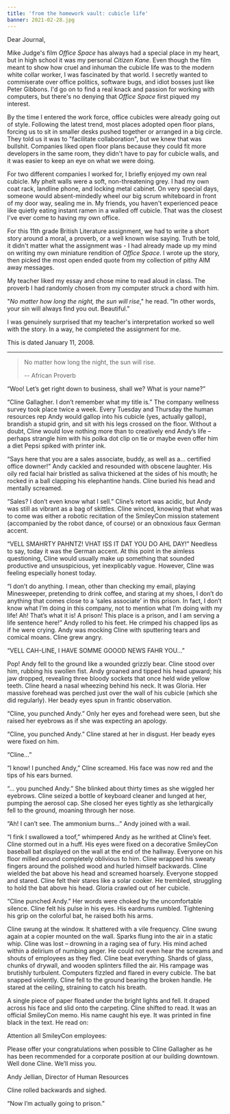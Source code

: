 ```yaml
---
title: 'from the homework vault: cubicle life'
banner: 2021-02-28.jpg
---
```


Dear Journal,

Mike Judge's film _Office Space_ has always had a special place in my
heart, but in high school it was my personal _Citizen Kane_.  Even
though the film meant to show how cruel and inhuman the cubicle life
was to the modern white collar worker, I was fascinated by that world.
I secretly wanted to commiserate over office politics, software bugs,
and idiot bosses just like Peter Gibbons.  I'd go on to find a real
knack and passion for working with computers, but there's no denying
that _Office Space_ first piqued my interest.

By the time I entered the work force, office cubicles were already
going out of style.  Following the latest trend, most places adopted
open floor plans, forcing us to sit in smaller desks pushed together
or arranged in a big circle.  They told us it was to "facilitate
collaboration", but we knew that was bullshit.  Companies liked open
floor plans because they could fit more developers in the same room,
they didn't have to pay for cubicle walls, and it was easier to keep
an eye on what we were doing.

For two different companies I worked for, I briefly enjoyed my own
real cubicle.  My phelt walls were a soft, non-threatening grey.  I
had my own coat rack, landline phone, and locking metal cabinet.  On
very special days, someone would absent-mindedly wheel our big scrum
whiteboard in front of my door way, sealing me in.  My friends, you
haven't experienced peace like quietly eating instant ramen in a
walled off cubicle.  That was the closest I've ever come to having my
own office.

For this 11th grade British Literature assignment, we had to write a
short story around a moral, a proverb, or a well known wise saying.
Truth be told, it didn't matter what the assignment was - I had
already made up my mind on writing my own miniature rendition of
_Office Space_.  I wrote up the story, then picked the most open ended
quote from my collection of pithy AIM away messages.

My teacher liked my essay and chose mine to read aloud in class.  The
proverb I had randomly chosen from my computer struck a chord with
him.

"_No matter how long the night, the sun will rise_," he read. "In
other words, your sin will always find you out.  Beautiful."

I was genuinely surprised that my teacher's interpretation worked so
well with the story.  In a way, he completed the assignment for me.

This is dated January 11, 2008.

---

> No matter how long the night, the sun will rise.
>
> -- African Proverb

“Woo!  Let’s get right down to business, shall we?  What is your
name?”

“Cline Gallagher. I don’t remember what my title is.”  The company
wellness survey took place twice a week.  Every Tuesday and Thursday
the human resources rep Andy would gallop into his cubicle (yes,
actually gallop), brandish a stupid grin, and sit with his legs
crossed on the floor.  Without a doubt, Cline would love nothing more
than to creatively end Andy’s life – perhaps strangle him with his
polka dot clip on tie or maybe even offer him a diet Pepsi spiked with
printer ink.

“Says here that you are a sales associate, buddy, as well as a…
certified office downer!”  Andy cackled and resounded with obscene
laughter.  His oily red facial hair bristled as saliva thickened at
the sides of his mouth; he rocked in a ball clapping his elephantine
hands.  Cline buried his head and mentally screamed.

“Sales?  I don’t even know what I sell.”  Cline’s retort was acidic,
but Andy was still as vibrant as a bag of skittles.  Cline winced,
knowing that what was to come was either a robotic recitation of the
SmileyCon mission statement (accompanied by the robot dance, of
course) or an obnoxious faux German accent.

“VELL SMAHRTY PAHNTZ!  VHAT ISS IT DAT YOU DO AHL DAY!”  Needless to
say, today it was the German accent.  At this point in the aimless
questioning, Cline would usually make up something that sounded
productive and unsuspicious, yet inexplicably vague.  However, Cline
was feeling especially honest today.

“I don’t do anything.  I mean, other than checking my email, playing
Minesweeper, pretending to drink coffee, and staring at my shoes, I
don’t do anything that comes close to a ‘sales associate’ in this
prison.  In fact, I don’t know what I’m doing in this company, not to
mention what I’m doing with my life!  Ah!  That’s what it is!  A
prison!  This place is a prison, and I am serving a life sentence
here!”  Andy rolled to his feet.  He crimped his chapped lips as if he
were crying.  Andy was mocking Cline with sputtering tears and comical
moans.  Cline grew angry.

“VELL CAH-LINE, I HAVE SOMME GOOOD NEWS FAHR YOU…”

Pop!  Andy fell to the ground like a wounded grizzly bear.  Cline
stood over him, rubbing his swollen fist.  Andy groaned and tipped his
head upward; his jaw dropped, revealing three bloody sockets that once
held wide yellow teeth.  Cline heard a nasal wheezing behind his neck.
It was Gloria.  Her massive forehead was perched just over the wall of
his cubicle (which she did regularly).  Her beady eyes spun in frantic
observation.

“Cline, you punched Andy.”  Only her eyes and forehead were seen, but
she raised her eyebrows as if she was expecting an apology.

“Cline, you punched Andy.”  Cline stared at her in disgust.  Her beady
eyes were fixed on him.

“Cline…”

“I know!  I punched Andy,” Cline screamed.  His face was now red and
the tips of his ears burned.

“… you punched Andy.”  She blinked about thirty times as she wiggled
her eyebrows.  Cline seized a bottle of keyboard cleaner and lunged at
her, pumping the aerosol cap.  She closed her eyes tightly as she
lethargically fell to the ground, moaning through her nose.

“Ah!  I can’t see.  The ammonium burns…”  Andy joined with a wail.

“I fink I swallowed a toof,” whimpered Andy as he writhed at Cline’s
feet.  Cline stormed out in a huff.  His eyes were fixed on a
decorative SmileyCon baseball bat displayed on the wall at the end of
the hallway.  Everyone on his floor milled around completely oblivious
to him.  Cline wrapped his sweaty fingers around the polished wood and
hurled himself backwards.  Cline wielded the bat above his head and
screamed hoarsely.  Everyone stopped and stared.  Cline felt their
stares like a solar cooker.  He trembled, struggling to hold the bat
above his head.  Gloria crawled out of her cubicle.

“Cline punched Andy.”  Her words were choked by the uncomfortable
silence.  Cline felt his pulse in his eyes.  His eardrums rumbled.
Tightening his grip on the colorful bat, he raised both his arms.

Cline swung at the window.  It shattered with a vile frequency.  Cline
swung again at a copier mounted on the wall.  Sparks flung into the
air in a static whip.  Cline was lost – drowning in a raging sea of
fury.  His mind ached within a delirium of numbing anger.  He could
not even hear the screams and shouts of employees as they fled.  Cline
beat everything.  Shards of glass, chunks of drywall, and wooden
splinters filled the air.  His rampage was brutishly turbulent.
Computers fizzled and flared in every cubicle.  The bat snapped
violently.  Cline fell to the ground bearing the broken handle.  He
stared at the ceiling, straining to catch his breath.

A single piece of paper floated under the bright lights and fell.  It
draped across his face and slid onto the carpeting.  Cline shifted to
read.  It was an official SmileyCon memo.  His name caught his eye.
It was printed in fine black in the text.  He read on:

Attention all SmileyCon employees:

Please offer your congratulations when possible to Cline Gallagher as
he has been recommended for a corporate position at our building
downtown.  Well done Cline.  We’ll miss you.

Andy Jellian, Director of Human Resources

Cline rolled backwards and sighed.

“Now I’m actually going to prison.”
